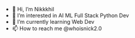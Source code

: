 - 👋 Hi, I’m Nikkkhil
- 👀 I’m interested in AI ML Full Stack Python Dev
- 🌱 I’m currently learning Web Dev
- 📫 How to reach me @whoisnick2.0

<!---
Whoisnick07/Whoisnick07 is a ✨ special ✨ repository because its `README.md` (this file) appears on your GitHub profile.
You can click the Preview link to take a look at your changes.
--->
